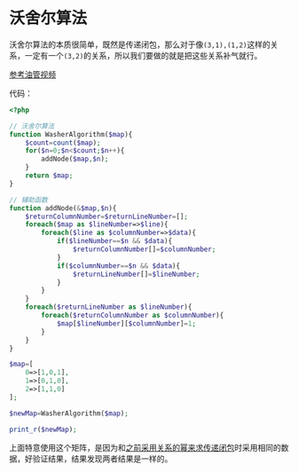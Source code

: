 # 沃舍尔算法

沃舍尔算法的本质很简单，既然是传递闭包，那么对于像`(3,1),(1,2)`这样的关系，一定有一个`(3,2)`的关系，所以我们要做的就是把这些关系补气就行。

[参考油管视频](https://www.youtube.com/watch?v=fQ8wKewQtDs)

代码：

```php
<?php

// 沃舍尔算法
function WasherAlgorithm($map){
    $count=count($map);
    for($n=0;$n<$count;$n++){
        addNode($map,$n);
    }   
    return $map; 
}

// 辅助函数
function addNode(&$map,$n){
    $returnColumnNumber=$returnLineNumber=[];
    foreach($map as $lineNumber=>$line){
        foreach($line as $columnNumber=>$data){
            if($lineNumber==$n && $data){
                $returnColumnNumber[]=$columnNumber;
            }
            if($columnNumber==$n && $data){
                $returnLineNumber[]=$lineNumber;
            }
        }
    }
    foreach($returnLineNumber as $lineNumber){
        foreach($returnColumnNumber as $columnNumber){
            $map[$lineNumber][$columnNumber]=1;
        }
    }
}

$map=[
    0=>[1,0,1],
    1=>[0,1,0],
    2=>[1,1,0]
];

$newMap=WasherAlgorithm($map);

print_r($newMap);

```

上面特意使用这个矩阵，是因为和[之前采用关系的幂来求传递闭包](https://blog.csdn.net/YQXLLWY/article/details/113487097)时采用相同的数据，好验证结果，结果发现两者结果是一样的。

